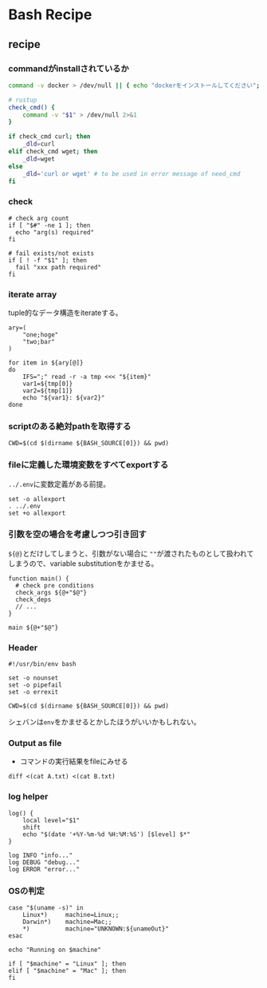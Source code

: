 # Bash Recipe

## recipe

### commandがinstallされているか

```sh
command -v docker > /dev/null || { echo "dockerをインストールしてください"; exit 1; }
```

```sh
# rustup
check_cmd() {
    command -v "$1" > /dev/null 2>&1
}

if check_cmd curl; then
    _dld=curl
elif check_cmd wget; then
    _dld=wget
else
    _dld='curl or wget' # to be used in error message of need_cmd
fi
```

### check

```shell
# check arg count
if [ "$#" -ne 1 ]; then
  echo "arg(s) required"
fi

# fail exists/not exists
if [ ! -f "$1" ]; then
  fail "xxx path required"
fi
```

### iterate array

tuple的なデータ構造をiterateする。

```shell
ary=(
    "one;hoge"
    "two;bar"
)

for item in ${ary[@]}
do
    IFS=";" read -r -a tmp <<< "${item}"
    var1=${tmp[0]}
    var2=${tmp[1]}
    echo "${var1}: ${var2}"
done
```

### scriptのある絶対pathを取得する

```shell
CWD=$(cd $(dirname ${BASH_SOURCE[0]}) && pwd)
```

### fileに定義した環境変数をすべてexportする

`../.env`に変数定義がある前提。

```shell
set -o allexport 
. ../.env 
set +o allexport
```

### 引数を空の場合を考慮しつつ引き回す

`${@}`とだけしてしまうと、引数がない場合に `""`が渡されたものとして扱われてしまうので、variable substitutionをかませる。

```shell
function main() {
  # check pre conditions
  check_args ${@+"$@"}
  check_deps
  // ...
}

main ${@+"$@"}
```

### Header

```shell
#!/usr/bin/env bash

set -o nounset
set -o pipefail
set -o errexit

CWD=$(cd $(dirname ${BASH_SOURCE[0]}) && pwd)
```

シェバンは`env`をかませるとかしたほうがいいかもしれない。


### Output as file

* コマンドの実行結果をfileにみせる

```shell
diff <(cat A.txt) <(cat B.txt)
```


### log helper

```shell
log() {
    local level="$1"
    shift
    echo "$(date '+%Y-%m-%d %H:%M:%S') [$level] $*"
}

log INFO "info..."
log DEBUG "debug..."
log ERROR "error..."
```

### OSの判定

```shell
case "$(uname -s)" in
    Linux*)     machine=Linux;;
    Darwin*)    machine=Mac;;
    *)          machine="UNKNOWN:${unameOut}"
esac

echo "Running on $machine"

if [ "$machine" = "Linux" ]; then
elif [ "$machine" = "Mac" ]; then
fi
```
